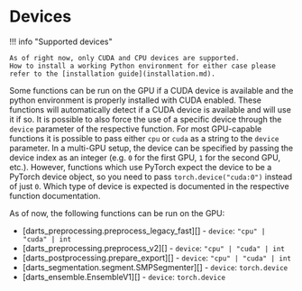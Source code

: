 # Devices

!!! info "Supported devices"

    As of right now, only CUDA and CPU devices are supported.
    How to install a working Python environment for either case please refer to the [installation guide](installation.md).

Some functions can be run on the GPU if a CUDA device is available and the python environment is properly installed with CUDA enabled.
These functions will automatically detect if a CUDA device is available and will use it if so.
It is possible to also force the use of a specific device through the `device` parameter of the respective function.
For most GPU-capable functions it is possible to pass either `cpu` or `cuda` as a string to the `device` parameter.
In a multi-GPU setup, the device can be specified by passing the device index as an integer (e.g. `0` for the first GPU, `1` for the second GPU, etc.).
However, functions which use PyTorch expect the device to be a PyTorch device object, so you need to pass `torch.device("cuda:0")` instead of just `0`.
Which type of device is expected is documented in the respective function documentation.

As of now, the following functions can be run on the GPU:

- [darts_preprocessing.preprocess_legacy_fast][] - `device`: `"cpu" | "cuda" | int`
- [darts_preprocessing.preprocess_v2][] - `device`: `"cpu" | "cuda" | int`
- [darts_postprocessing.prepare_export][] - `device`: `"cpu" | "cuda" | int`
- [darts_segmentation.segment.SMPSegmenter][] - `device`: `torch.device`
- [darts_ensemble.EnsembleV1][] - `device`: `torch.device`
